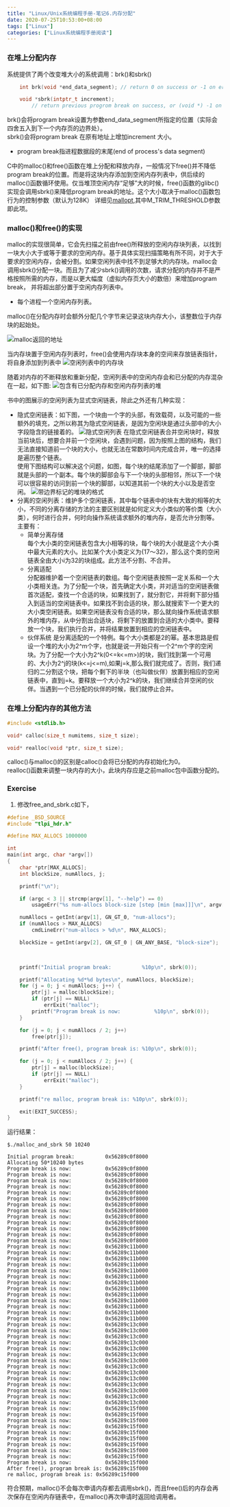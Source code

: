 ```yaml
---
title: "Linux/Unix系统编程手册-笔记6.内存分配"
date: 2020-07-25T10:53:00+08:00
tags: ["Linux"]
categories: ["Linux系统编程手册阅读"]
---
```


### 在堆上分配内存

系统提供了两个改变堆大小的系统调用：brk()和sbrk()

```cpp
    int brk(void *end_data_segment); // return 0 on success or -1 on error

    void *sbrk(intptr_t increment);     
        // return previous progrom break on success, or (void *) -1 on error
```

brk()会将program break设置为参数end_data_segment所指定的位置（实际会四舍五入到下一个内存页的边界处）。  
sbrk()会将program break 在原有地址上增加increment 大小。


* program break指进程数据段的末尾(end of process's data segment)  

C中的malloc()和free()函数在堆上分配和释放内存，一般情况下free()并不降低program break的位置。而是将这块内存添加到空闲内存列表中，供后续的malloc()函数循环使用。仅当堆顶空闲内存“足够”大的时候，free()函数的glibc()实现会调用sbrk()来降低program break的地址。这个大小取决于malloc()函数包行为的控制参数（默认为128K） 详细见[mallopt](https://man7.org/linux/man-pages/man3/mallopt.3.html),其中M_TRIM_THRESHOLD参数即此项。  

### malloc()和free()的实现

malloc的实现很简单，它会先扫描之前由free()所释放的空闲内存块列表，以找到一块大小大于或等于要求的空闲内存。基于具体实现扫描策略有所不同，对于大于要求的空闲内存，会被分割。如果空闲列表中找不到足够大的内存块。malloc会调用sbrk()分配一块。而且为了减少sbrk()调用的次数，请求分配的内存并不是严格按照所需的内存，而是以更大幅度（虚拟内存页大小的数倍）来增加program break， 并将超出部分置于空闲内存列表中。
* 每个进程一个空闲内存列表。  

malloc()在分配内存时会额外分配几个字节来记录这块内存大小，该整数位于内存块的起始处。 

![malloc返回的地址](/img/the-linux-programming-interface-s6/mem_block_returned_by_malloc.png)  

当内存块置于空闲内存列表时，free()会使用内存块本身的空间来存放链表指针，将自身添加到列表中
![空闲列表中的内存块](/img/the-linux-programming-interface-s6/a_block_on_the_free_list.png)


随着对内存的不断释放和重新分配，空闲列表中的空闲内存会和已分配的内存混杂在一起，如下图:
![包含有已分配内存和空闲内存列表的堆](/img/the-linux-programming-interface-s6/heap_containing_allocated_blocks_and_a_free_kist.png)


书中的图展示的空闲列表为显式空闲链表，除此之外还有几种实现：
- 隐式空闲链表：如下图，一个块由一个字的头部，有效载荷，以及可能的一些额外的填充，之所以称其为隐式空闲链表，是因为空闲块是通过头部中的大小字段隐含的链接着的。
![隐式空闲列表](/img/the-linux-programming-interface-s6/a_block_of_Implicit_free_list.png)
在隐式空闲链表合并空闲块时，释放当前块后，想要合并前一个空闲块，会遇到问题，因为按照上图的结构，我们无法直接知道前一个块的大小，也就无法在常数时间内完成合并，唯一的选择是遍历整个链表。  
使用下图结构可以解决这个问题，如图，每个块的结尾添加了一个脚部，脚部就是头部的一个副本。每个块的脚部会与下一个块的头部相邻，所以下一个块可以很容易的访问到前一个块的脚部，以知道其前一个块的大小以及是否空闲。
![带边界标记的堆块的格式](/img/the-linux-programming-interface-s6/a_block_with_footer.png)
- 分离的空闲列表：维护多个空闲链表，其中每个链表中的块有大致的相等的大小，不同的分离存储的方法的主要区别就是如何定义大小类似的等价类（大小类），何时进行合并，何时向操作系统请求额外的堆内存，是否允许分割等。主要有：
    * 简单分离存储  
    每个大小类的空闲链表包含大小相等的块，每个块的大小就是这个大小类中最大元素的大小。比如某个大小类定义为{17～32}，那么这个类的空闲链表全由大小i为32的块组成。此方法不分割、不合并。
    * 分离适配  
    分配器维护着一个空闲链表的数组。每个空闲链表按照一定关系和一个大小类相关连。为了分配一个块，首先确定大小类，并对适当的空闲链表做首次适配，查找一个合适的块，如果找到了，就分割它，并将剩下部分插入到适当的空闲链表中。如果找不到合适的块，那么就搜索下一个更大的大小类空闲链表。如果空闲链表没有合适的块，那么就向操作系统请求额外的堆内存，从中分割出合适块，将剩下的放置到合适的大小类中。要释放一个块，我们执行合并，并将结果放置到相应的空闲链表中。
    * 伙伴系统
    是分离适配的一个特例。每个大小类都是2的幂。基本思路是假设一个堆的大小为2^m个字，也就是说一开始只有一个2^m个字的空闲块。为了分配一个大小为2^k(0<=k<=m>)的块，我们找到第一个可用的、大小为2^j的块(k<=j<=m),如果j=k,那么我们就完成了。否则，我们递归的二分割这个块，把每个剩下的半块（也叫做伙伴）放置到相应的空闲链表中，直到j=k。要释放一个大小为2^k的块，我们继续合并空闲的伙伴。当遇到一个已分配的伙伴的时候，我们就停止合并。


### 在堆上分配内存的其他方法

```cpp
#include <stdlib.h>

void* calloc(size_t numitems, size_t size);

void* realloc(void *ptr, size_t size);
```

calloc()与malloc()的区别是calloc()会将已分配的内存初始化为0。  
realloc()函数来调整一块内存的大小，此块内存应是之前malloc包中函数分配的。



 ### Exercise
1. 修改free_and_sbrk.c如下，
```cpp
#define _BSD_SOURCE
#include "tlpi_hdr.h"

#define MAX_ALLOCS 1000000

int
main(int argc, char *argv[])
{
    char *ptr[MAX_ALLOCS];
    int blockSize, numAllocs, j;

    printf("\n");

    if (argc < 3 || strcmp(argv[1], "--help") == 0)
        usageErr("%s num-allocs block-size [step [min [max]]]\n", argv[0]);

    numAllocs = getInt(argv[1], GN_GT_0, "num-allocs");
    if (numAllocs > MAX_ALLOCS)
        cmdLineErr("num-allocs > %d\n", MAX_ALLOCS);

    blockSize = getInt(argv[2], GN_GT_0 | GN_ANY_BASE, "block-size");

    

    printf("Initial program break:          %10p\n", sbrk(0));

    printf("Allocating %d*%d bytes\n", numAllocs, blockSize);
    for (j = 0; j < numAllocs; j++) {
        ptr[j] = malloc(blockSize);
        if (ptr[j] == NULL)
            errExit("malloc");
        printf("Program break is now:           %10p\n", sbrk(0));
    }

    for (j = 0; j < numAllocs / 2; j++)
        free(ptr[j]);

    printf("After free(), program break is: %10p\n", sbrk(0));

    for (j = 0; j < numAllocs / 2; j++) {
        ptr[j] = malloc(blockSize);
        if (ptr[j] == NULL)
            errExit("malloc");
    }

    printf("re malloc, program break is: %10p\n", sbrk(0));

    exit(EXIT_SUCCESS);
}

```

运行结果：

```
$./malloc_and_sbrk 50 10240

Initial program break:          0x56289c0f8000
Allocating 50*10240 bytes
Program break is now:           0x56289c0f8000
Program break is now:           0x56289c0f8000
Program break is now:           0x56289c0f8000
Program break is now:           0x56289c0f8000
Program break is now:           0x56289c0f8000
Program break is now:           0x56289c0f8000
Program break is now:           0x56289c0f8000
Program break is now:           0x56289c0f8000
Program break is now:           0x56289c0f8000
Program break is now:           0x56289c0f8000
Program break is now:           0x56289c0f8000
Program break is now:           0x56289c0f8000
Program break is now:           0x56289c0f8000
Program break is now:           0x56289c11b000
Program break is now:           0x56289c11b000
Program break is now:           0x56289c11b000
Program break is now:           0x56289c11b000
Program break is now:           0x56289c11b000
Program break is now:           0x56289c11b000
Program break is now:           0x56289c11b000
Program break is now:           0x56289c11b000
Program break is now:           0x56289c11b000
Program break is now:           0x56289c11b000
Program break is now:           0x56289c11b000
Program break is now:           0x56289c11b000
Program break is now:           0x56289c11b000
Program break is now:           0x56289c13c000
Program break is now:           0x56289c13c000
Program break is now:           0x56289c13c000
Program break is now:           0x56289c13c000
Program break is now:           0x56289c13c000
Program break is now:           0x56289c13c000
Program break is now:           0x56289c13c000
Program break is now:           0x56289c13c000
Program break is now:           0x56289c13c000
Program break is now:           0x56289c13c000
Program break is now:           0x56289c13c000
Program break is now:           0x56289c13c000
Program break is now:           0x56289c13c000
Program break is now:           0x56289c13c000
Program break is now:           0x56289c15f000
Program break is now:           0x56289c15f000
Program break is now:           0x56289c15f000
Program break is now:           0x56289c15f000
Program break is now:           0x56289c15f000
Program break is now:           0x56289c15f000
Program break is now:           0x56289c15f000
Program break is now:           0x56289c15f000
Program break is now:           0x56289c15f000
Program break is now:           0x56289c15f000
After free(), program break is: 0x56289c15f000
re malloc, program break is: 0x56289c15f000

```

符合预期，malloc()不会每次申请内存都去调用sbrk()，而且free()后的内存会再次保存在空闲内存链表中，在malloc()再次申请时返回给调用者。